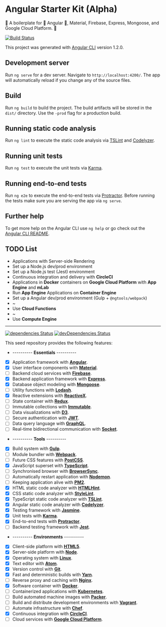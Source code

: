 # Angular Starter Kit (Alpha)

:seedling: A boilerplate for :star2: Angular :star2:, Material, Firebase, Express, Mongoose, and Google Cloud Platform. :evergreen_tree:

[![Build Status](https://circleci.com/gh/Shyam-Chen/Angular-Starter-Kit.png?circle-token=d6:b6:a6:26:4d:44:4c:67:99:20:79:07:b0:a0:36:fe)](https://circleci.com/gh/Shyam-Chen/Angular-Starter-Kit)

This project was generated with [Angular CLI](https://github.com/angular/angular-cli) version 1.2.0.

## Development server

Run `ng serve` for a dev server. Navigate to `http://localhost:4200/`. The app will automatically reload if you change any of the source files.

## Build

Run `ng build` to build the project. The build artifacts will be stored in the `dist/` directory. Use the `-prod` flag for a production build.

## Running static code analysis

Run `ng lint` to execute the static code analysis via [TSLint](https://github.com/palantir/tslint) and [Codelyzer](https://github.com/mgechev/codelyzer).

## Running unit tests

Run `ng test` to execute the unit tests via [Karma](https://karma-runner.github.io).

## Running end-to-end tests

Run `ng e2e` to execute the end-to-end tests via [Protractor](http://www.protractortest.org/).
Before running the tests make sure you are serving the app via `ng serve`.

## Further help

To get more help on the Angular CLI use `ng help` or go check out the [Angular CLI README](https://github.com/angular/angular-cli/blob/master/README.md).

## TODO List

* Applications with Server-side Rendering
* Set up a Node.js dev/prod environment
* Set up a Node.js test (Jest) environment
* Continuous integration and delivery with **CircleCI**
* Applications in **Docker** containers on **Google Cloud Platform** with **App Engine** and **mLab**
* Run **App Engine** Applications on **Container Engine**
* Set up a Angular dev/prod environment (Gulp + `@ngtools/webpack`)
* ~
* Use **Cloud Functions**
* ~
* Use **Compute Engine**

***

[![dependencies Status](https://david-dm.org/Shyam-Chen/Angular-Starter-Kit/status.svg)](https://david-dm.org/Shyam-Chen/Angular-Starter-Kit)
[![devDependencies Status](https://david-dm.org/Shyam-Chen/Angular-Starter-Kit/dev-status.svg)](https://david-dm.org/Shyam-Chen/Angular-Starter-Kit?type=dev)

This seed repository provides the following features:

* ---------- **Essentials** ----------
* [x] Application framework with [**Angular**](https://angular.io/).
* [x] User interface components with [**Material**](https://material.io/).
* [ ] Backend cloud services with [**Firebase**](https://firebase.google.com/).
* [x] Backend application framework with [**Express**](http://expressjs.com/).
* [x] Database object modeling with [**Mongoose**](http://mongoosejs.com/).
* [ ] Utility functions with [**Lodash**](https://lodash.com/).
* [x] Reactive extensions with [**ReactiveX**](http://reactivex.io/).
* [ ] State container with [**Redux**](http://redux.js.org/).
* [ ] Immutable collections with [**Immutable**](http://facebook.github.io/immutable-js/).
* [ ] Data visualizations with [**D3**](https://d3js.org/).
* [ ] Secure authentication with [**JWT**](https://jwt.io/).
* [ ] Data query language with [**GraphQL**](http://graphql.org/).
* [ ] Real-time bidirectional communication with [**Socket**](https://socket.io/).
* ---------- **Tools** ----------
* [x] Build system with [**Gulp**](https://github.com/gulpjs/gulp).
* [ ] Module bundler with [**Webpack**](https://github.com/webpack/webpack).
* [ ] Future CSS features with [**PostCSS**](https://github.com/postcss/postcss).
* [x] JavaScript superset with [**TypeScript**](https://github.com/Microsoft/TypeScript).
* [ ] Synchronised browser with [**BrowserSync**](https://github.com/BrowserSync/browser-sync).
* [ ] Automatically restart application with [**Nodemon**](https://github.com/remy/nodemon).
* [ ] Keeping application alive with [**PM2**](https://github.com/Unitech/pm2).
* [x] HTML static code analyzer with [**HTMLHint**](https://github.com/yaniswang/HTMLHint).
* [x] CSS static code analyzer with [**StyleLint**](https://github.com/stylelint/stylelint).
* [x] TypeScript static code analyzer with [**TSLint**](https://github.com/palantir/tslint).
* [x] Angular static code analyzer with [**Codelyzer**](https://github.com/mgechev/codelyzer).
* [x] Testing framework with [**Jasmine**](https://github.com/jasmine/jasmine).
* [x] Unit tests with [**Karma**](https://github.com/karma-runner/karma).
* [x] End-to-end tests with [**Protractor**](https://github.com/angular/protractor).
* [ ] Backend testing framework with [**Jest**](https://github.com/facebook/jest).
* ---------- **Environments** ----------
* [x] Client-side platform with [**HTML5**](https://platform.html5.org/).
* [x] Server-side platform with [**Node**](https://nodejs.org/en/).
* [x] Operating system with [**Linux**](https://github.com/torvalds/linux).
* [x] Text editor with [**Atom**](https://github.com/atom/atom).
* [x] Version control with [**Git**](https://github.com/git/git).
* [x] Fast and deterministic builds with [**Yarn**](https://github.com/yarnpkg/yarn).
* [ ] Reverse proxy and caching with [**Nginx**](https://github.com/nginx/nginx).
* [x] Software container with [**Docker**](https://github.com/docker/docker).
* [ ] Containerized applications with [**Kubernetes**](https://github.com/kubernetes/kubernetes).
* [ ] Build automated machine images with [**Packer**](https://github.com/hashicorp/packer).
* [ ] Build and distribute development environments with [**Vagrant**](https://github.com/mitchellh/vagrant).
* [ ] Automate infrastructure with [**Chef**](https://github.com/chef/chef).
* [x] Continuous integration with [**CircleCI**](https://github.com/circleci).
* [ ] Cloud services with [**Google Cloud Platform**](https://cloud.google.com/).
